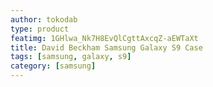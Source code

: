 ```yaml
---
author: tokodab
type: product
featimg: 1GHlwa_Nk7H8EvQlCgttAxcqZ-aEWTaXt
title: David Beckham Samsung Galaxy S9 Case
tags: [samsung, galaxy, s9]
category: [samsung]
---
```

